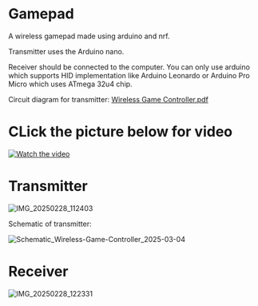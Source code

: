 # Gamepad
A wireless gamepad made using arduino and nrf.

Transmitter uses the Arduino nano.

Receiver should be connected to the computer. You can only use arduino which supports HID implementation like Arduino Leonardo or Arduino Pro Micro which uses ATmega 32u4 chip.

Circuit diagram for transmitter: [Wireless Game Controller.pdf](https://github.com/Pie1722/Wireless-Gamepad/blob/f675e36ee7a60e761686e77f6e73f16f1f0247b5/Wireless%20Game%20Controller.pdf)

# CLick the picture below for video

[![Watch the video](https://img.youtube.com/vi/ebVpVqltBzY/maxresdefault.jpg)](https://youtu.be/ebVpVqltBzY)

# Transmitter

![IMG_20250228_112403](https://github.com/user-attachments/assets/aef894a9-8d45-4e00-b13e-3f2850c78ce5)

Schematic of transmitter:

![Schematic_Wireless-Game-Controller_2025-03-04](https://github.com/user-attachments/assets/2f655f22-7231-4041-885c-5820f36fb415)


# Receiver

![IMG_20250228_122331](https://github.com/user-attachments/assets/5aeee12b-9d6f-4fce-809f-10c24002361f)
